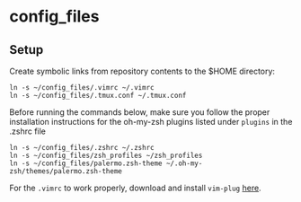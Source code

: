 # config\_files

## Setup

Create symbolic links from repository contents to the $HOME directory:

```
ln -s ~/config_files/.vimrc ~/.vimrc
ln -s ~/config_files/.tmux.conf ~/.tmux.conf
```

Before running the commands below, make sure you follow the proper installation instructions for the oh-my-zsh plugins listed under `plugins` in the .zshrc file

```
ln -s ~/config_files/.zshrc ~/.zshrc
ln -s ~/config_files/zsh_profiles ~/zsh_profiles
ln -s ~/config_files/palermo.zsh-theme ~/.oh-my-zsh/themes/palermo.zsh-theme
```

For the `.vimrc` to work properly, download and install `vim-plug` [here](https://github.com/junegunn/vim-plug).



